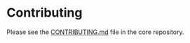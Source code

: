 # Contributing

Please see the [CONTRIBUTING.md](https://github.com/cfengine/core/blob/master/CONTRIBUTING.md) file in the core repository.
